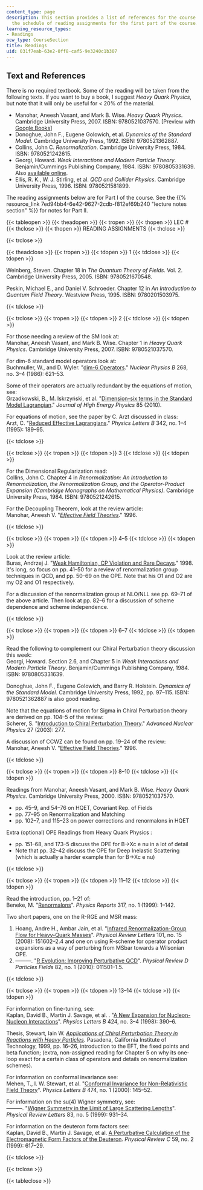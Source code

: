 ```yaml
---
content_type: page
description: This section provides a list of references for the course along with
  the schedule of reading assignments for the first part of the course.
learning_resource_types:
- Readings
ocw_type: CourseSection
title: Readings
uid: 031f7eab-63e2-0ff8-caf5-9e3240c1b307
---
```


Text and References
-------------------

There is no required textbook. Some of the reading will be taken from the following texts. If you want to buy a book, I suggest _Heavy Quark Physics_, but note that it will only be useful for \< 20% of the material.

*   Manohar, Aneesh Vasant, and Mark B. Wise. _Heavy Quark Physics_. Cambridge University Press, 2007. ISBN: 9780521037570. \[Preview with [Google Books](http://books.google.com/books?id=codDQK5OQDIC&printsec=frontcover)\]
*   Donoghue, John F., Eugene Golowich, et al. _Dynamics of the Standard Model_. Cambridge University Press, 1992. ISBN: 9780521362887.
*   Collins, John C. _Renormalization_. Cambridge University Press, 1984. ISBN: 9780521242615.
*   Georgi, Howard. _Weak Interactions and Modern Particle Theory_. Benjamin/Cummings Publishing Company, 1984. ISBN: 9780805331639. Also [available online](http://www.people.fas.harvard.edu/%7Ehgeorgi/283.html).
*   Ellis, R. K., W. J. Stirling, et al. _QCD and Collider Physics_. Cambridge University Press, 1996. ISBN: 9780521581899.

The reading assignments below are for Part I of the course. See the {{% resource_link 7ed94bb4-6e42-9627-2cdb-f812ef69b240 "lecture notes section" %}} for notes for Part II.

{{< tableopen >}}
{{< theadopen >}}
{{< tropen >}}
{{< thopen >}}
LEC #
{{< thclose >}}
{{< thopen >}}
READING ASSIGNMENTS
{{< thclose >}}

{{< trclose >}}

{{< theadclose >}}
{{< tropen >}}
{{< tdopen >}}
1
{{< tdclose >}}
{{< tdopen >}}


Weinberg, Steven. Chapter 18 in _The Quantum Theory of Fields_. Vol. 2. Cambridge University Press, 2005. ISBN: 9780521670548.

Peskin, Michael E., and Daniel V. Schroeder. Chapter 12 in _An Introduction to Quantum Field Theory_. Westview Press, 1995. ISBN: 9780201503975.


{{< tdclose >}}

{{< trclose >}}
{{< tropen >}}
{{< tdopen >}}
2
{{< tdclose >}}
{{< tdopen >}}


For those needing a review of the SM look at:  
Manohar, Aneesh Vasant, and Mark B. Wise. Chapter 1 in _Heavy Quark Physics_. Cambridge University Press, 2007. ISBN: 9780521037570.

For dim-6 standard model operators look at:  
Buchmuller, W., and D. Wyler. "[dim-6 Operators](http://dx.doi.org/10.1016/0550-3213%2886%2990262-2)." _Nuclear Physics_ _B_ 268, no. 3–4 (1986): 621–53.

Some of their operators are actually redundant by the equations of motion, see:  
Grzadkowski, B., M. Iskrzyński, et al. "[Dimension-six terms in the Standard Model Lagrangian](http://dx.doi.org/10.1007/JHEP10(2010)085)." _Journal of High Energy Physics_ 85 (2010).

For equations of motion, see the paper by C. Arzt discussed in class:  
Arzt, C. "[Reduced Effective Lagrangians](http://dx.doi.org/10.1016/0370-2693(94)01419-D)." _Physics Letters B_ 342, no. 1–4 (1995): 189–95.


{{< tdclose >}}

{{< trclose >}}
{{< tropen >}}
{{< tdopen >}}
3
{{< tdclose >}}
{{< tdopen >}}


For the Dimensional Regularization read:  
Collins, John C. Chapter 4 in _Renormalization: An Introduction to Renormalization, the Renormalization Group, and the Operator-Product Expansion (Cambridge Monographs on Mathematical Physics)_. Cambridge University Press, 1984. ISBN: 9780521242615.

For the Decoupling Theorem, look at the review article:  
Manohar, Aneesh V. "[_Effective Field Theories_](http://arxiv.org/abs/hep-ph/9508245)." 1996.


{{< tdclose >}}

{{< trclose >}}
{{< tropen >}}
{{< tdopen >}}
4–5
{{< tdclose >}}
{{< tdopen >}}


Look at the review article:  
Buras, Andrzej J. "[Weak Hamiltonian, CP Violation and Rare Decays](http://de.arxiv.org/abs/hep-ph/9806471)." 1998.  
It's long, so focus on pp. 41–50 for a review of renormalization group techniques in QCD, and pp. 50–69 on the OPE. Note that his O1 and O2 are my O2 and O1 respectively. 

For a discussion of the renormalization group at NLO/NLL see pp. 69–71 of the above article. Then look at pp. 82–6 for a discussion of scheme dependence and scheme independence.


{{< tdclose >}}

{{< trclose >}}
{{< tropen >}}
{{< tdopen >}}
6–7
{{< tdclose >}}
{{< tdopen >}}


Read the following to complement our Chiral Perturbation theory discussion this week:  
Georgi, Howard. Section 2.6, and Chapter 5 in _Weak Interactions and Modern Particle Theory_. Benjamin/Cummings Publishing Company, 1984. ISBN: 9780805331639.

Donoghue, John F., Eugene Golowich, and Barry R. Holstein. _Dynamics of the Standard Model_. Cambridge University Press, 1992, pp. 97–115. ISBN: 9780521362887 is also good reading. 

Note that the equations of motion for Sigma in Chiral Perturbation theory are derived on pp. 104–5 of the review:  
Scherer, S. "[Introduction to Chiral Perturbation Theory](http://de.arxiv.org/abs/hep-ph/0210398)." _Advanced Nuclear Physics_ 27 (2003): 277. 

A discussion of CCWZ can be found on pp. 19–24 of the review:  
Manohar, Aneesh V. "[Effective Field Theories](http://arxiv.org/abs/hep-ph/9508245)." 1996.


{{< tdclose >}}

{{< trclose >}}
{{< tropen >}}
{{< tdopen >}}
8–10
{{< tdclose >}}
{{< tdopen >}}


Readings from Manohar, Aneesh Vasant, and Mark B. Wise. _Heavy Quark Physics_. Cambridge University Press, 2000. ISBN: 9780521037570.

*   pp. 45–9, and 54–76 on HQET, Covariant Rep. of Fields
*   pp. 77–95 on Renormalization and Matching
*   pp. 102–7, and 115–23 on power corrections and renormalons in HQET

Extra (optional) OPE Readings from Heavy Quark Physics : 

*   pp. 151–68, and 173–5 discuss the OPE for B->Xc e nu in a lot of detail
*   Note that pp. 32–42 discuss the OPE for Deep Inelastic Scattering (which is actually a harder example than for B->Xc e nu)


{{< tdclose >}}

{{< trclose >}}
{{< tropen >}}
{{< tdopen >}}
11–12
{{< tdclose >}}
{{< tdopen >}}


Read the introduction, pp. 1–21 of:  
Beneke, M. "[Renormalons](http://dx.doi.org/10.1016/S0370-1573(98)00130-6)". _Physics Reports_ 317, no. 1 (1999): 1–142.

Two short papers, one on the R-RGE and MSR mass:

1.  Hoang, Andre H., Ambar Jain, et al. "[Infrared Renormalization-Group Flow for Heavy-Quark Masses](http://dx.doi.org/10.1103/PhysRevLett.101.151602)". _Physical Review Letters_ 101, no. 15 (2008): 151602–2.4 and one on using R-scheme for operator product expansions as a way of perturbing from MSbar towards a Wilsonian OPE.
2.  ———. "[R Evolution: Improving Perturbative QCD](http://dx.doi.org/10.1063/1.3293856)". _Physical Review D Particles Fields_ 82, no. 1 (2010): 011501–1.5.


{{< tdclose >}}

{{< trclose >}}
{{< tropen >}}
{{< tdopen >}}
13–14
{{< tdclose >}}
{{< tdopen >}}


For information on fine-tuning, see:  
Kaplan, David B., Martin J. Savage, et al. . "[A New Expansion for Nucleon-Nucleon Interactions](http://dx.doi.org/10.1016/S0370-2693(98)00210-X)". _Physics Letters B_ 424, no. 3–4 (1998): 390–6.

Thesis, Stewart, Iain W. [_Applications of Chiral Perturbation Theory in Reactions with Heavy Particles_](http://arxiv.org/abs/hep-ph/9907448). Pasadena, California Institute of Technology, 1999, pp. 16–26, introduction to the EFT, the fixed points and beta function; (extra, non-assigned reading for Chapter 5 on why its one-loop exact for a certain class of operators and details on renormalization schemes). 

For information on conformal invariance see:  
Mehen, T., I. W. Stewart, et al. "[Conformal Invariance for Non-Relativistic Field Theory](http://dx.doi.org/10.1016/S0370-2693(00)00006-X)". _Physics Letters B_ 474, no. 1 (2000): 145–52.

For information on the su(4) Wigner symmetry, see:  
———. "[Wigner Symmetry in the Limit of Large Scattering Lengths](http://dx.doi.org/10.1103/PhysRevLett.83.931)". _Physical Review Letters_ 83, no. 5 (1999): 931–34.

For information on the deuteron form factors see:  
Kaplan, David B., Martin J. Savage, et al. [A Perturbative Calculation of the Electromagnetic Form Factors of the Deuteron](http://dx.doi.org/10.1103/PhysRevC.59.617). _Physical Review C_ 59, no. 2 (1999): 617–29.


{{< tdclose >}}

{{< trclose >}}

{{< tableclose >}}